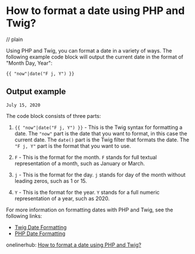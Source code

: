 # How to format a date using PHP and Twig?
// plain

Using PHP and Twig, you can format a date in a variety of ways. The following example code block will output the current date in the format of "Month Day, Year":

```
{{ "now"|date("F j, Y") }}
```

## Output example


```
July 15, 2020
```

The code block consists of three parts:

1. `{{ "now"|date("F j, Y") }}` - This is the Twig syntax for formatting a date. The `"now"` part is the date that you want to format, in this case the current date. The `date()` part is the Twig filter that formats the date. The `"F j, Y"` part is the format that you want to use.

2. `F` - This is the format for the month. `F` stands for full textual representation of a month, such as January or March.

3. `j` - This is the format for the day. `j` stands for day of the month without leading zeros, such as 1 or 15.

4. `Y` - This is the format for the year. `Y` stands for a full numeric representation of a year, such as 2020.

For more information on formatting dates with PHP and Twig, see the following links:

- [Twig Date Formatting](https://twig.symfony.com/doc/2.x/filters/date.html)
- [PHP Date Formatting](https://www.php.net/manual/en/function.date.php)

onelinerhub: [How to format a date using PHP and Twig?](https://onelinerhub.com/twig/how-to-format-a-date-using-php-and-twig-)
